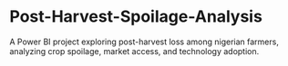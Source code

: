 # Post-Harvest-Spoilage-Analysis
A Power BI project exploring post-harvest loss among nigerian farmers, analyzing crop spoilage, market access, and technology adoption.
